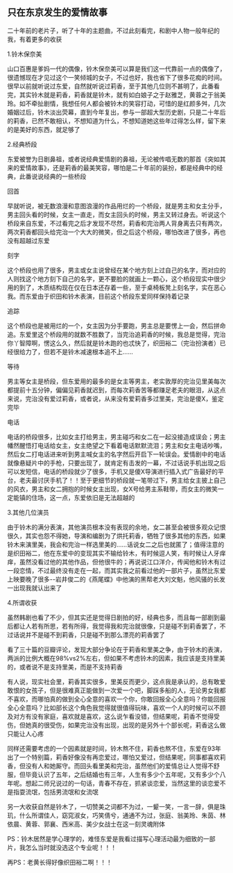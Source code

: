 ## 只在东京发生的爱情故事 ##

二十年前的老片子，听了十年的主题曲，不过此刻看完，和剧中人物一般年纪的我，有着更多的收获

1.铃木保奈美

山口百惠是爹妈一代的偶像，铃木保奈美可以算是我们这一代靠前一点的偶像了，很遗憾现在才见过这个一笑倾城的女子，不过也好，我也省下了很多花痴的时间。很早以前就听说过东爱，自然就听说过莉香，至于其他几位则不甚明了，此番看完，其实铃木就是莉香，莉香就是铃木，就有如白娘子之于赵雅芝，黄蓉之于翁美玲。如不牵扯剧情，我想任何人都会被铃木的笑容打动，可惜的是红颜多舛，几次婚姻过后，铃木淡出荧幕，直到今年复出，参与一部超大型历史剧，只是二十年后的莉香，已然不敢相认，不想知道为什么，不想知道她这些年过得怎么样，留下来的是美好的东西，就足够了

2.经典桥段

东爱被誉为日剧鼻祖，或者说经典爱情剧的鼻祖，无论被传唱无数的那首《突如其来的爱情故事》，还是莉香的最美笑容，哪怕是二十年前的装扮，都是经典中的经典，此番说说经典的一些桥段

回首

早就听说，被无数浪漫和意图浪漫的作品用烂的一个桥段，就是男主和女主分手，男主回头看的时候，女主一直走，而女主回头的时候，男主又转过身去。听说这个桥段来自东爱，不过看完之后才发现不尽然，莉香和完治两人背身离去只有两次，两次莉香都回头给完治一个大大的微笑，但之后这个桥段，哪怕改进了很多，再也没有超越过东爱

刻字

这个桥段也用了很多，男主或女主说曾经在某个地方刻上过自己的名字，而对应的人则找这个地方刻下自己的名字，更不要脸的就画上一颗心，这个桥段现实中很少用的到了，木质结构现在仅在日本还存着一些，至于桌椅板凳上刻名字，实在恶心我。而东爱由于织田和铃木表演，目前这个桥段东爱同样保持着记录

追踪

这个桥段也是被用烂的一个，女主因为分手要跑，男主总是要愣上一会，然后拼命追。东爱里这个桥段用的就数不胜数了，当完治追莉香的时候，我总是觉得，完治你丫智障啊，愣这么久，然后就是铃木跑的也忒快了，织田裕二（完治扮演者）已经很给力了，但若不是铃木减速根本追不上……

等待

男主等女主是桥段，但东爱用的最多的是女主等男主，老实敦厚的完治见里美每次都提前十五分钟，偏偏见莉香就迟到，而每次莉香苦等都赚足老夫的眼泪，从这点来说，完治没有爱过莉香，或者说，从来没有爱莉香多过里美，完治是傻X，鉴定完毕

电话

电话的桥段很多，比如女主打给男主，男主碰巧和女二在一起没接造成误会；男主幡然醒悟打电话给女主，女主绝望之下看着电话默默流泪；男主和女主电话吵嘴，然后女二打电话进来听到男主喊女主的名字然后开启下一轮误会。爱情剧中的电话就像悬疑片中的手枪，只要出现了，就肯定有击发的一幕，不过话说手机出现之后可以发短信，电话的桥段就少了很多，手机又是傻X导演进行插入式广告最好的平台，老夫最讨厌手机了！！至于更细节的桥段就一笔带过下，男主给女主披上自己的风衣，男主和女二拥抱的时候女主出现，女X号给男主系鞋带，而女主的微笑一定能镇的住场，这一点，东爱依旧是无法超越的

3.其他几位演员

由于铃木的满分表演，其他演员根本没有表现的余地，女二甚至会被很多观众记恨很久，其实也怨不得她，导演和编剧为了烘托莉香，牺牲了很多其他的东西，如果铃木来演里美，我会和完治一样选里美的……话说女二之后也就匿了；值得注意的是织田裕二，他在东爱中的变现其实不输给铃木，有时候逗人笑，有时候让人牙痒痒，虽然没看过他的其他作品，但他很牛的；再说说江口洋介，传闻他和铃木有过一段恋情，不过最终没有走在一起，而其实我之前看过他的一部片子，虽然比东爱上映要晚了很多--岩井俊二的《燕尾蝶》中他演的黑帮老大刘文魁，他风骚的长发一出现我就认出来了

4.所谓收获

虽然韩剧也看了不少，但其实还是觉得日剧拍的好，经典也多，而且每一部剧到最后都让人若有所思，若有所得，我觉得我和完治就很像，只是碰不到莉香罢了，不过话说并不是碰不到莉香，只是碰不到那么漂亮的莉香罢了

看了三十篇的豆瓣评论，发现大部分争论在于莉香和里美之争，由于铃木的表演，两派的比例大概在98%vs2%左右，但如果不考虑铃木的因素，我应该是支持里美的，或者说不是支持里美，而是不支持莉香

有人说，现实社会里，莉香其实很多，里美反而更少，这点我是承认的，总有敢爱敢恨的女孩子，但是很难真正能做到一次爱一个吧，脚踩多船的人，无论男女我都不喜欢，而哪怕真的做到全心全意的喜欢一个你，你敢回报全心全意吗？你能回报全心全意吗？比如部长这个角色我觉得就很值得玩味，喜欢一个人的时候可以不顾及对方有没有家庭，喜欢就是喜欢，这么说乍看没错，但结果呢，莉香不觉得受伤，但她真的很受伤，如果完治没有出现，出现的是另外十个部长呢，莉香这么做只能让人心疼

同样还需要考虑的一个因素就是时间，铃木熬不住，莉香也熬不住，东爱在93年出了一个特别篇，莉香好像没有再恋爱过，哪怕又爱过，但结果呢，同事都喜欢莉香，但没有人和她厮守。而回头看里美和完治，虽然他们的爱情总让人觉得不舒服，但毕竟认识了五年，之后结婚也有三年，人生有多少个五年呢，又有多少个八年呢。想起二师兄说过的一句话，青春不存在，抓紧谈恋爱，当然这里的谈恋爱不是指耍流氓，包括男流氓和女流氓

另一大收获自然是铃木了，一切赞美之词都不为过，一颦一笑，一言一辞，俱是珠玑，什么所谓佳人，窈窕淑女，巧笑倩兮，通通不为过，张庭、翁美玲、朱茵、林依晨、黄蓉、郭襄、西米高、美少女战士在这一刻灵魂附体

PS：铃木居然是学心理学的，难怪东爱是我看过描写心理活动最为细致的一部片，我怎么当时就没选这个专业呢！！！

再PS：老黄长得好像织田裕二啊！！！